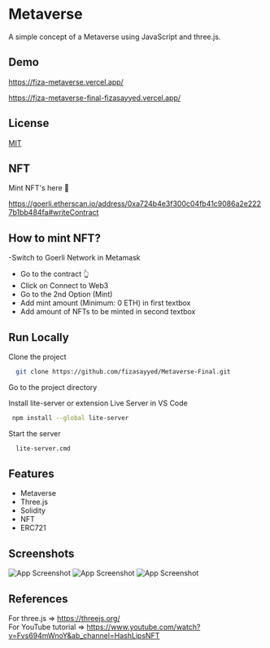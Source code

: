 
# Metaverse 

A simple concept of a Metaverse using JavaScript and three.js.



## Demo

https://fiza-metaverse.vercel.app/

https://fiza-metaverse-final-fizasayyed.vercel.app/

## License

[MIT](https://choosealicense.com/licenses/mit/)

## NFT
Mint NFT's here 🚀

https://goerli.etherscan.io/address/0xa724b4e3f300c04fb41c9086a2e2227b1bb484fa#writeContract

## How to mint NFT?
-Switch to Goerli Network in Metamask
- Go to the contract 👆
- Click on Connect to Web3
- Go to the 2nd Option (Mint)
- Add mint amount (Minimum: 0 ETH) in first textbox
- Add amount of NFTs to be minted in second textbox

## Run Locally

Clone the project

```bash
  git clone https://github.com/fizasayyed/Metaverse-Final.git
```

Go to the project directory

Install lite-server or extension Live Server in VS Code

```bash
 npm install --global lite-server
```

Start the server

```bash
  lite-server.cmd
```

## Features

- Metaverse
- Three.js
- Solidity
- NFT 
- ERC721

## Screenshots

![App Screenshot](https://i2.paste.pics/e6a2b5c13efe6ada079098e7080c63a1.png "1")
![App Screenshot](https://i2.paste.pics/e9f0c4f4008e19a3b4ee0d48864a9041.png "2")
![App Screenshot](https://i2.paste.pics/ae36dca62ad86e5055688dc32b16ec20.png "3")

## References

For three.js => https://threejs.org/ <br>
For YouTube tutorial => https://www.youtube.com/watch?v=Fvs694mWnoY&ab_channel=HashLipsNFT





